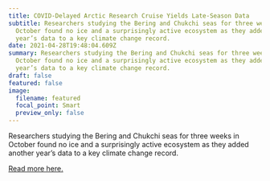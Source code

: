 ```yaml
---
title: COVID-Delayed Arctic Research Cruise Yields Late-Season Data
subtitle: Researchers studying the Bering and Chukchi seas for three weeks in
  October found no ice and a surprisingly active ecosystem as they added another
  year’s data to a key climate change record.
date: 2021-04-28T19:48:04.609Z
summary: Researchers studying the Bering and Chukchi seas for three weeks in
  October found no ice and a surprisingly active ecosystem as they added another
  year’s data to a key climate change record.
draft: false
featured: false
image:
  filename: featured
  focal_point: Smart
  preview_only: false
---
```

Researchers studying the Bering and Chukchi seas for three weeks in October found no ice and a surprisingly active ecosystem as they added another year’s data to a key climate change record.

[Read more here.](https://news.uaf.edu/covid-delayed-arctic-research-cruise-yields-late-season-data/)